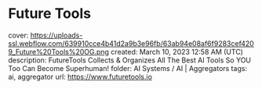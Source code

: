 # Future Tools

cover: https://uploads-ssl.webflow.com/639910cce4b41d2a9b3e96fb/63ab94e08af6f9283cef4209_Future%20Tools%20OG.png
created: March 10, 2023 12:58 AM (UTC)
description: FutureTools Collects & Organizes All The Best AI Tools So YOU Too Can Become Superhuman!
folder: AI Systems / AI | Aggregators
tags: ai, aggregator
url: https://www.futuretools.io